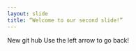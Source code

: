 ```yaml
---
layout: slide
title: “Welcome to our second slide!”
---
```

New git hub
Use the left arrow to go back!
